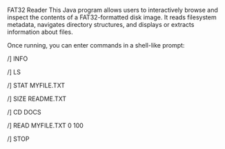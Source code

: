 FAT32 Reader
This Java program allows users to interactively browse and inspect the contents of a FAT32-formatted disk image. It reads filesystem metadata, navigates directory structures, and displays or extracts information about files.

Once running, you can enter commands in a shell-like prompt:

/] INFO

/] LS

/] STAT MYFILE.TXT

/] SIZE README.TXT

/] CD DOCS

/] READ MYFILE.TXT 0 100

/] STOP
